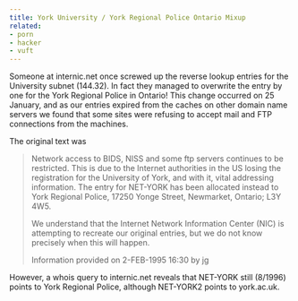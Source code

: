 ```yaml
---
title: York University / York Regional Police Ontario Mixup
related:
- porn
- hacker
- vuft
---
```


Someone at internic.net once screwed up the reverse lookup entries for
the University subnet (144.32). In fact they managed to overwrite the
entry by one for the York Regional Police in Ontario! This change
occurred on 25 January, and as our entries expired from the caches on
other domain name servers we found that some sites were refusing to
accept mail and FTP connections from the machines.

The original text was

> Network access to BIDS, NISS and some ftp servers continues to be
> restricted. This is due to the Internet authorities in the US losing
> the registration for the University of York, and with it, vital
> addressing information. The entry for NET-YORK has been allocated
> instead to York Regional Police, 17250 Yonge Street, Newmarket,
> Ontario; L3Y 4W5.
>
> We understand that the Internet Network Information Center (NIC) is
> attempting to recreate our original entries, but we do not know
> precisely when this will happen.
>
> Information provided on 2-FEB-1995 16:30 by jg

However, a whois query to internic.net reveals that NET-YORK still
(8/1996) points to York Regional Police, although NET-YORK2 points to
york.ac.uk.
